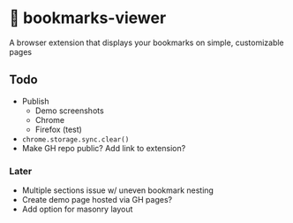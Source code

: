 
# 🔖 bookmarks-viewer

A browser extension that displays your bookmarks on simple, customizable pages

## Todo

- Publish
    - Demo screenshots
    - Chrome
    - Firefox (test)
- `chrome.storage.sync.clear()`
- Make GH repo public? Add link to extension?

### Later

- Multiple sections issue w/ uneven bookmark nesting
- Create demo page hosted via GH pages?
- Add option for masonry layout
